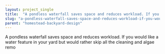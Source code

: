 ```yaml
---
layout: project_single
title:  "A pondless waterfall saves space and reduces workload. If you would like a water feature in your yard but would rather skip all the cleaning and algae remo"
slug: "a-pondless-waterfall-saves-space-and-reduces-workload-if-you-would-like-a-water-feature"
parent: "homestead-backyard-design"
---
```

A pondless waterfall saves space and reduces workload. If you would like a water feature in your yard but would rather skip all the cleaning and algae remo
